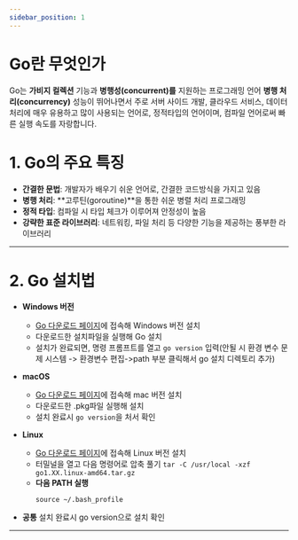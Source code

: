 ```yaml
---
sidebar_position: 1
---
```


# Go란 무엇인가

Go는 **가비지 컬렉션** 기능과 **병행성(concurrent)를** 지원하는 프로그래밍 언어 **병행 처리(concurrency)** 성능이 뛰어나면서 주로 서버 사이드 개발, 클라우드 서비스, 데이터 처리에 매우 유용하고 많이 사용되는 언어로, 정적타입의 언어이며, 컴파일 언어로써 빠른 실행 속도를 자랑합니다.

# 1. Go의 주요 특징

- **간결한 문법**: 개발자가 배우기 쉬운 언어로, 간결한 코드방식을 가지고 있음
- **병행 처리**: **고루틴(goroutine)**을 통한 쉬운 병렬 처리 프로그래밍
- **정적 타입**: 컴파일 시 타입 체크가 이루어져 안정성이 높음
- **강략한 표준 라이브러리**: 네트워킹, 파일 처리 등 다양한 기능을 제공하는 풍부한 라이브러리

---

# 2. Go 설치법

- **Windows 버전**

  - [Go 다운로드 페이지](https://go.dev/dl/)에 접속해 Windows 버전 설치
  - 다운로드한 설치파일을 실행해 Go 설치
  - 설치가 완료되면, 명령 프롬프트를 열고 `go version` 입력(안될 시 환경 변수 문제 시스템 -> 환경변수 편집->path 부분 클릭해서 go 설치 디렉토리 추가)

- **macOS**

  - [Go 다운로드 페이지](https://go.dev/dl/)에 접속해 mac 버전 설치
  - 다운로드한 .pkg파일 실행해 설치
  - 설치 완료시 `go version`을 처서 확인

- **Linux**

  - [Go 다운로드 페이지](https://go.dev/dl/)에 접속해 Linux 버전 설치
  - 터밀널을 열고 다음 명령어로 압축 풀기
    `tar -C /usr/local -xzf go1.XX.linux-amd64.tar.gz`
  - **다음 PATH 실행**
    ```echo 'export PATH=$PATH:/usr/local/go/bin' >> ~/.bash_profile
    source ~/.bash_profile
    ```

- **공통** 설치 완료시 go version으로 설치 확인

---
